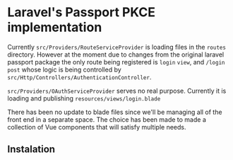 # Laravel's Passport PKCE implementation

Currently `src/Providers/RouteServiceProvider` is loading files in the `routes` directory.
However at the moment due to changes from the original laravel passport package
the only route being registered is `login` `view`, and `/login` `post` whose logic is being controlled by
`src/Http/Controllers/AuthenticationController`.

`src/Providers/OAuthServiceProvider` serves no real purpose. Currently it is loading and
publishing `resources/views/login.blade`

There has been no update to blade files since we'll be managing all of the front end in a separate space.
The choice has been made to made a collection of Vue components that will satisfy multiple needs.

## Instalation
